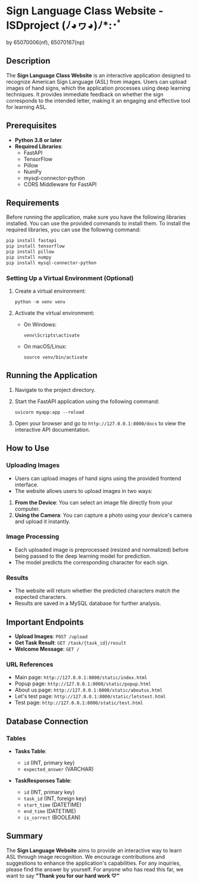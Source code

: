 # Sign Language Class Website - ISDproject (ﾉ◕ヮ◕)ﾉ*:･ﾟ
by 65070006(nf), 65070167(np)


## Description
The **Sign Language Class Website** is an interactive application designed to recognize American Sign Language (ASL) from images. Users can upload images of hand signs, which the application processes using deep learning techniques. It provides immediate feedback on whether the sign corresponds to the intended letter, making it an engaging and effective tool for learning ASL.

## Prerequisites
- **Python 3.8 or later**
- **Required Libraries**:
  - FastAPI
  - TensorFlow
  - Pillow
  - NumPy
  - mysql-connector-python
  - CORS Middleware for FastAPI

## Requirements
Before running the application, make sure you have the following libraries installed. You can use the provided commands to install them.
To install the required libraries, you can use the following command:
```bash
pip install fastapi
pip install tensorflow
pip install pillow
pip install numpy
pip install mysql-connector-python
```

### Setting Up a Virtual Environment (Optional)
1. Create a virtual environment:
   
   `python -m venv venv`

2. Activate the virtual environment:
   - On Windows:
   
     `venv\Scripts\activate`

   - On macOS/Linux:
   
     `source venv/bin/activate`

## Running the Application
1. Navigate to the project directory.
2. Start the FastAPI application using the following command:

   `uvicorn myapp:app --reload`

3. Open your browser and go to `http://127.0.0.1:8000/docs` to view the interactive API documentation.

## How to Use
### Uploading Images
- Users can upload images of hand signs using the provided frontend interface.
- The website allows users to upload images in two ways:
1. **From the Device**: You can select an image file directly from your computer.
2. **Using the Camera**: You can capture a photo using your device's camera and upload it instantly.

### Image Processing
- Each uploaded image is preprocessed (resized and normalized) before being passed to the deep learning model for prediction.
- The model predicts the corresponding character for each sign.

### Results
- The website will return whether the predicted characters match the expected characters.
- Results are saved in a MySQL database for further analysis.

## Important Endpoints
- **Upload Images**: `POST /upload`
- **Get Task Result**: `GET /task/{task_id}/result`
- **Welcome Message**: `GET /`

### URL References
- Main page: `http://127.0.0.1:8000/static/index.html`
- Popup page: `http://127.0.0.1:8000/static/popup.html`
- About us page: `http://127.0.0.1:8000/static/aboutus.html`
- Let's test page: `http://127.0.0.1:8000/static/letstest.html`
- Test page: `http://127.0.0.1:8000/static/test.html`

## Database Connection
### Tables
- **Tasks Table**:
  - `id` (INT, primary key)
  - `expected_answer` (VARCHAR)
  
- **TaskResponses Table**:
  - `id` (INT, primary key)
  - `task_id` (INT, foreign key)
  - `start_time` (DATETIME)
  - `end_time` (DATETIME)
  - `is_correct` (BOOLEAN)

## Summary
The **Sign Language Website** aims to provide an interactive way to learn ASL through image recognition. We encourage contributions and suggestions to enhance the application's capabilities. For any inquiries, please find the answer by yourself. For anyone who has read this far, we want to say
**"Thank you for our hard work ♡"**
